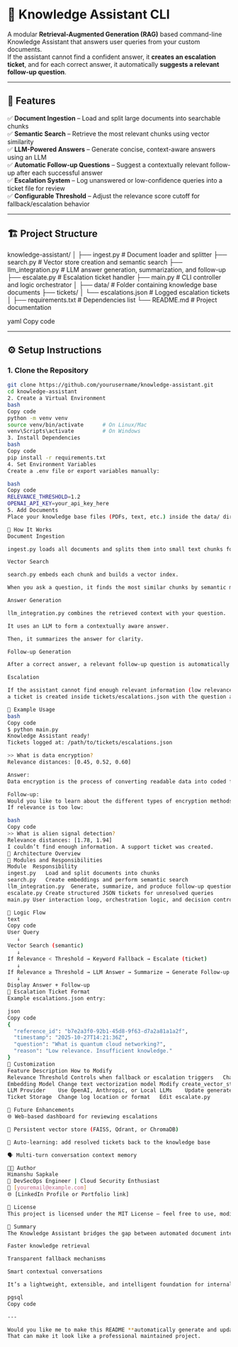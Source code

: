 # 🧠 Knowledge Assistant CLI

A modular **Retrieval-Augmented Generation (RAG)** based command-line Knowledge Assistant that answers user queries from your custom documents.  
If the assistant cannot find a confident answer, it **creates an escalation ticket**, and for each correct answer, it automatically **suggests a relevant follow-up question**.

---

## 🚀 Features

✅ **Document Ingestion** – Load and split large documents into searchable chunks  
✅ **Semantic Search** – Retrieve the most relevant chunks using vector similarity  
✅ **LLM-Powered Answers** – Generate concise, context-aware answers using an LLM  
✅ **Automatic Follow-up Questions** – Suggest a contextually relevant follow-up after each successful answer  
✅ **Escalation System** – Log unanswered or low-confidence queries into a ticket file for review  
✅ **Configurable Threshold** – Adjust the relevance score cutoff for fallback/escalation behavior  

---

## 🏗️ Project Structure

knowledge-assistant/
│
├── ingest.py # Document loader and splitter
├── search.py # Vector store creation and semantic search
├── llm_integration.py # LLM answer generation, summarization, and follow-up
├── escalate.py # Escalation ticket handler
├── main.py # CLI controller and logic orchestrator
│
├── data/ # Folder containing knowledge base documents
├── tickets/
│ └── escalations.json # Logged escalation tickets
│
├── requirements.txt # Dependencies list
└── README.md # Project documentation

yaml
Copy code

---

## ⚙️ Setup Instructions

### 1. Clone the Repository
```bash
git clone https://github.com/yourusername/knowledge-assistant.git
cd knowledge-assistant
2. Create a Virtual Environment
bash
Copy code
python -m venv venv
source venv/bin/activate      # On Linux/Mac
venv\Scripts\activate         # On Windows
3. Install Dependencies
bash
Copy code
pip install -r requirements.txt
4. Set Environment Variables
Create a .env file or export variables manually:

bash
Copy code
RELEVANCE_THRESHOLD=1.2
OPENAI_API_KEY=your_api_key_here
5. Add Documents
Place your knowledge base files (PDFs, text, etc.) inside the data/ directory.

🧩 How It Works
Document Ingestion

ingest.py loads all documents and splits them into small text chunks for efficient retrieval.

Vector Search

search.py embeds each chunk and builds a vector index.

When you ask a question, it finds the most similar chunks by semantic meaning.

Answer Generation

llm_integration.py combines the retrieved context with your question.

It uses an LLM to form a contextually aware answer.

Then, it summarizes the answer for clarity.

Follow-up Generation

After a correct answer, a relevant follow-up question is automatically generated to deepen user understanding.

Escalation

If the assistant cannot find enough relevant information (low relevance or weak LLM confidence),
a ticket is created inside tickets/escalations.json with the question and timestamp.

🧠 Example Usage
bash
Copy code
$ python main.py
Knowledge Assistant ready!
Tickets logged at: /path/to/tickets/escalations.json

>> What is data encryption?
Relevance distances: [0.45, 0.52, 0.60]

Answer:
Data encryption is the process of converting readable data into coded form to prevent unauthorized access.

Follow-up:
Would you like to learn about the different types of encryption methods?
If relevance is too low:

bash
Copy code
>> What is alien signal detection?
Relevance distances: [1.78, 1.94]
I couldn’t find enough information. A support ticket was created.
🧱 Architecture Overview
🔹 Modules and Responsibilities
Module	Responsibility
ingest.py	Load and split documents into chunks
search.py	Create embeddings and perform semantic search
llm_integration.py	Generate, summarize, and produce follow-up questions
escalate.py	Create structured JSON tickets for unresolved queries
main.py	User interaction loop, orchestration logic, and decision control

🧩 Logic Flow
text
Copy code
User Query
   ↓
Vector Search (semantic)
   ↓
If Relevance < Threshold → Keyword Fallback → Escalate (ticket)
   ↓
If Relevance ≥ Threshold → LLM Answer → Summarize → Generate Follow-up
   ↓
Display Answer + Follow-up
📁 Escalation Ticket Format
Example escalations.json entry:

json
Copy code
{
  "reference_id": "b7e2a3f0-92b1-45d8-9f63-d7a2a81a1a2f",
  "timestamp": "2025-10-27T14:21:36Z",
  "question": "What is quantum cloud networking?",
  "reason": "Low relevance. Insufficient knowledge."
}
🧩 Customization
Feature	Description	How to Modify
Relevance Threshold	Controls when fallback or escalation triggers	Change RELEVANCE_THRESHOLD in .env
Embedding Model	Change text vectorization model	Modify create_vector_store() in search.py
LLM Provider	Use OpenAI, Anthropic, or Local LLMs	Update generate_answer() in llm_integration.py
Ticket Storage	Change log location or format	Edit escalate.py

🧪 Future Enhancements
🌐 Web-based dashboard for reviewing escalations

💾 Persistent vector store (FAISS, Qdrant, or ChromaDB)

🔁 Auto-learning: add resolved tickets back to the knowledge base

🗣️ Multi-turn conversation context memory

🧑‍💻 Author
Himanshu Sapkale
💼 DevSecOps Engineer | Cloud Security Enthusiast
📧 [youremail@example.com]
🌐 [LinkedIn Profile or Portfolio link]

🪪 License
This project is licensed under the MIT License – feel free to use, modify, and distribute with attribution.

🏁 Summary
The Knowledge Assistant bridges the gap between automated document intelligence and human escalation, enabling:

Faster knowledge retrieval

Transparent fallback mechanisms

Smart contextual conversations

It’s a lightweight, extensible, and intelligent foundation for internal enterprise knowledge management systems.

pgsql
Copy code

---

Would you like me to make this README **automatically generate and update version info (e.g., build date, version number)** in the header each time you run the app?  
That can make it look like a professional maintained project.
